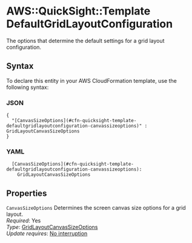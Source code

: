 # AWS::QuickSight::Template DefaultGridLayoutConfiguration<a name="aws-properties-quicksight-template-defaultgridlayoutconfiguration"></a>

The options that determine the default settings for a grid layout configuration\.

## Syntax<a name="aws-properties-quicksight-template-defaultgridlayoutconfiguration-syntax"></a>

To declare this entity in your AWS CloudFormation template, use the following syntax:

### JSON<a name="aws-properties-quicksight-template-defaultgridlayoutconfiguration-syntax.json"></a>

```
{
  "[CanvasSizeOptions](#cfn-quicksight-template-defaultgridlayoutconfiguration-canvassizeoptions)" : GridLayoutCanvasSizeOptions
}
```

### YAML<a name="aws-properties-quicksight-template-defaultgridlayoutconfiguration-syntax.yaml"></a>

```
  [CanvasSizeOptions](#cfn-quicksight-template-defaultgridlayoutconfiguration-canvassizeoptions): 
    GridLayoutCanvasSizeOptions
```

## Properties<a name="aws-properties-quicksight-template-defaultgridlayoutconfiguration-properties"></a>

`CanvasSizeOptions`  <a name="cfn-quicksight-template-defaultgridlayoutconfiguration-canvassizeoptions"></a>
Determines the screen canvas size options for a grid layout\.  
*Required*: Yes  
*Type*: [GridLayoutCanvasSizeOptions](aws-properties-quicksight-template-gridlayoutcanvassizeoptions.md)  
*Update requires*: [No interruption](https://docs.aws.amazon.com/AWSCloudFormation/latest/UserGuide/using-cfn-updating-stacks-update-behaviors.html#update-no-interrupt)